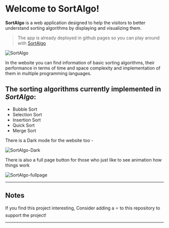 # Welcome to SortAlgo!

**SortAlgo** is a web application designed to help the visitors to better understand sorting algorithms by displaying and visualizing them.

> The app is already deployed in github pages so you can play around with [SortAlgo](https://revanthnm03.github.io/SortAlgo/)

![SortAlgo](https://i.imgur.com/td3MH4F.png)

In the website you can find information of basic sorting algorithms, their performance in terms of time and space complexity and implementation of them in multiple programming languages.

## The sorting algorithms currently implemented in _SortAlgo_:

- Bubble Sort
- Selection Sort
- Insertion Sort
- Quick Sort
- Merge Sort

There is a Dark mode for the website too -

![SortAlgo-Dark](https://i.imgur.com/ur0aeQ1.png)

There is also a full page button for those who just like to see animation how things work

![SortAlgo-fullpage](https://i.imgur.com/58zTjx0.png)

---

## Notes

If you find this project interesting,
Consider adding a :star: to this repository to support the project!

---
